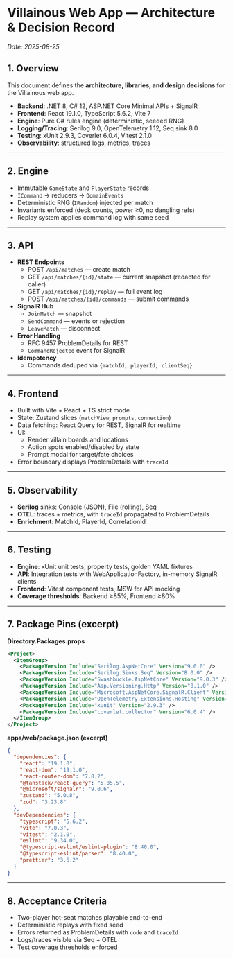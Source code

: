 # Villainous Web App — Architecture & Decision Record
_Date: 2025-08-25_

## 1. Overview
This document defines the **architecture, libraries, and design decisions** for the Villainous web app.

- **Backend**: .NET 8, C# 12, ASP.NET Core Minimal APIs + SignalR  
- **Frontend**: React 19.1.0, TypeScript 5.6.2, Vite 7  
- **Engine**: Pure C# rules engine (deterministic, seeded RNG)  
- **Logging/Tracing**: Serilog 9.0, OpenTelemetry 1.12, Seq sink 8.0  
- **Testing**: xUnit 2.9.3, Coverlet 6.0.4, Vitest 2.1.0  
- **Observability**: structured logs, metrics, traces  

---

## 2. Engine
- Immutable `GameState` and `PlayerState` records  
- `ICommand` → reducers → `DomainEvents`  
- Deterministic RNG (`IRandom`) injected per match  
- Invariants enforced (deck counts, power ≥0, no dangling refs)  
- Replay system applies command log with same seed  

---

## 3. API
- **REST Endpoints**  
  - POST `/api/matches` — create match  
  - GET `/api/matches/{id}/state` — current snapshot (redacted for caller)  
  - GET `/api/matches/{id}/replay` — full event log  
  - POST `/api/matches/{id}/commands` — submit commands  
- **SignalR Hub**  
  - `JoinMatch` — snapshot  
  - `SendCommand` — events or rejection  
  - `LeaveMatch` — disconnect  
- **Error Handling**  
  - RFC 9457 ProblemDetails for REST  
  - `CommandRejected` event for SignalR  
- **Idempotency**  
  - Commands deduped via `{matchId, playerId, clientSeq}`  

---

## 4. Frontend
- Built with Vite + React + TS strict mode  
- State: Zustand slices (`matchView`, `prompts`, `connection`)  
- Data fetching: React Query for REST, SignalR for realtime  
- UI:  
  - Render villain boards and locations  
  - Action spots enabled/disabled by state  
  - Prompt modal for target/fate choices  
- Error boundary displays ProblemDetails with `traceId`  

---

## 5. Observability
- **Serilog** sinks: Console (JSON), File (rolling), Seq  
- **OTEL**: traces + metrics, with `traceId` propagated to ProblemDetails  
- **Enrichment**: MatchId, PlayerId, CorrelationId  

---

## 6. Testing
- **Engine**: xUnit unit tests, property tests, golden YAML fixtures  
- **API**: Integration tests with WebApplicationFactory, in-memory SignalR clients  
- **Frontend**: Vitest component tests, MSW for API mocking  
- **Coverage thresholds**: Backend ≥85%, Frontend ≥80%  

---

## 7. Package Pins (excerpt)

**Directory.Packages.props**
```xml
<Project>
  <ItemGroup>
    <PackageVersion Include="Serilog.AspNetCore" Version="9.0.0" />
    <PackageVersion Include="Serilog.Sinks.Seq" Version="8.0.0" />
    <PackageVersion Include="Swashbuckle.AspNetCore" Version="9.0.3" />
    <PackageVersion Include="Asp.Versioning.Http" Version="8.1.0" />
    <PackageVersion Include="Microsoft.AspNetCore.SignalR.Client" Version="9.0.8" />
    <PackageVersion Include="OpenTelemetry.Extensions.Hosting" Version="1.12.0" />
    <PackageVersion Include="xunit" Version="2.9.3" />
    <PackageVersion Include="coverlet.collector" Version="6.0.4" />
  </ItemGroup>
</Project>
```

**apps/web/package.json (excerpt)**
```json
{
  "dependencies": {
    "react": "19.1.0",
    "react-dom": "19.1.0",
    "react-router-dom": "7.8.2",
    "@tanstack/react-query": "5.85.5",
    "@microsoft/signalr": "9.0.6",
    "zustand": "5.0.8",
    "zod": "3.23.8"
  },
  "devDependencies": {
    "typescript": "5.6.2",
    "vite": "7.0.3",
    "vitest": "2.1.0",
    "eslint": "9.34.0",
    "@typescript-eslint/eslint-plugin": "8.40.0",
    "@typescript-eslint/parser": "8.40.0",
    "prettier": "3.6.2"
  }
}
```

---

## 8. Acceptance Criteria
- Two-player hot-seat matches playable end-to-end  
- Deterministic replays with fixed seed  
- Errors returned as ProblemDetails with `code` and `traceId`  
- Logs/traces visible via Seq + OTEL  
- Test coverage thresholds enforced  
